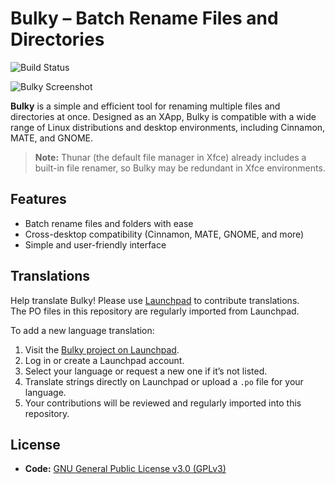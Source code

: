 # Bulky – Batch Rename Files and Directories

![Build Status](https://github.com/linuxmint/bulky/actions/workflows/build.yml/badge.svg)

![Bulky Screenshot](https://github.com/user-attachments/assets/d8ba440b-5223-4387-904d-62beffec6711)

**Bulky** is a simple and efficient tool for renaming multiple files and directories at once. Designed as an XApp, Bulky is compatible with a wide range of Linux distributions and desktop environments, including Cinnamon, MATE, and GNOME.

> **Note:** Thunar (the default file manager in Xfce) already includes a built-in file renamer, so Bulky may be redundant in Xfce environments.

## Features

- Batch rename files and folders with ease
- Cross-desktop compatibility (Cinnamon, MATE, GNOME, and more)
- Simple and user-friendly interface

## Translations

Help translate Bulky! Please use [Launchpad](https://translations.launchpad.net/linuxmint/latest/) to contribute translations.  
The PO files in this repository are regularly imported from Launchpad.

To add a new language translation:
1. Visit the [Bulky project on Launchpad](https://translations.launchpad.net/linuxmint/latest/).
2. Log in or create a Launchpad account.
3. Select your language or request a new one if it’s not listed.
4. Translate strings directly on Launchpad or upload a `.po` file for your language.
5. Your contributions will be reviewed and regularly imported into this repository.

## License

- **Code:** [GNU General Public License v3.0 (GPLv3)](https://www.gnu.org/licenses/gpl-3.0.html)
